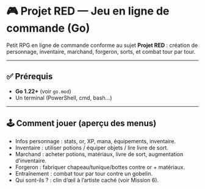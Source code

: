# 🎮 Projet RED — Jeu en ligne de commande (Go)

Petit RPG en ligne de commande conforme au sujet **Projet RED** : création de personnage, inventaire, marchand, forgeron, sorts, et combat tour par tour.

---

## ✅ Prérequis

- **Go 1.22+** (voir `go.mod`)
- Un terminal (PowerShell, cmd, bash…)

---

## 🕹️ Comment jouer (aperçu des menus)

 - Infos personnage : stats, or, XP, mana, équipements, inventaire.
 - Inventaire : utiliser potions / équiper objets / lire livre de sort.
 - Marchand : acheter potions, matériaux, livre de sort, augmentation d’inventaire.
 - Forgeron : fabriquer chapeau/tunique/bottes contre or + matériaux.
 - Entraînement : combat tour par tour contre un gobelin.
 - Qui sont-ils ? : clin d’œil à l’artiste caché (voir Mission 6).